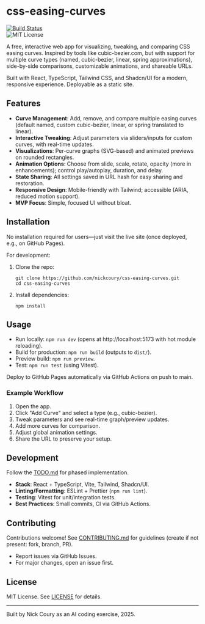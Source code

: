 # css-easing-curves

[![Build Status](https://github.com/nickcoury/css-easing-curves/actions/workflows/deploy.yml/badge.svg)](https://github.com/nickcoury/css-easing-curves/actions)  
![MIT License](https://img.shields.io/badge/license-MIT-blue.svg)

A free, interactive web app for visualizing, tweaking, and comparing CSS easing curves. Inspired by tools like cubic-bezier.com, but with support for multiple curve types (named, cubic-bezier, linear, spring approximations), side-by-side comparisons, customizable animations, and shareable URLs.

Built with React, TypeScript, Tailwind CSS, and Shadcn/UI for a modern, responsive experience. Deployable as a static site.

## Features

- **Curve Management**: Add, remove, and compare multiple easing curves (default named, custom cubic-bezier, linear, or spring translated to linear).
- **Interactive Tweaking**: Adjust parameters via sliders/inputs for custom curves, with real-time updates.
- **Visualizations**: Per-curve graphs (SVG-based) and animated previews on rounded rectangles.
- **Animation Options**: Choose from slide, scale, rotate, opacity (more in enhancements); control play/autoplay, duration, and delay.
- **State Sharing**: All settings saved in URL hash for easy sharing and restoration.
- **Responsive Design**: Mobile-friendly with Tailwind; accessible (ARIA, reduced motion support).
- **MVP Focus**: Simple, focused UI without bloat.

## Installation

No installation required for users—just visit the live site (once deployed, e.g., on GitHub Pages).

For development:

1. Clone the repo:
   ```
   git clone https://github.com/nickcoury/css-easing-curves.git
   cd css-easing-curves
   ```

2. Install dependencies:
   ```
   npm install
   ```

## Usage

- Run locally: `npm run dev` (opens at http://localhost:5173 with hot module reloading).
- Build for production: `npm run build` (outputs to `dist/`).
- Preview build: `npm run preview`.
- Test: `npm run test` (using Vitest).

Deploy to GitHub Pages automatically via GitHub Actions on push to main.

### Example Workflow
1. Open the app.
2. Click "Add Curve" and select a type (e.g., cubic-bezier).
3. Tweak parameters and see real-time graph/preview updates.
4. Add more curves for comparison.
5. Adjust global animation settings.
6. Share the URL to preserve your setup.

## Development

Follow the [TODO.md](./TODO.md) for phased implementation.

- **Stack**: React + TypeScript, Vite, Tailwind, Shadcn/UI.
- **Linting/Formatting**: ESLint + Prettier (`npm run lint`).
- **Testing**: Vitest for unit/integration tests.
- **Best Practices**: Small commits, CI via GitHub Actions.

## Contributing

Contributions welcome! See [CONTRIBUTING.md](./CONTRIBUTING.md) for guidelines (create if not present: fork, branch, PR).

- Report issues via GitHub Issues.
- For major changes, open an issue first.

## License

MIT License. See [LICENSE](./LICENSE) for details.

---

Built by Nick Coury as an AI coding exercise, 2025.